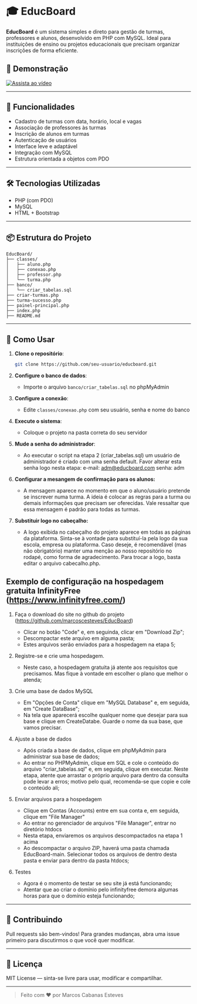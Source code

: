 # 🎓 EducBoard

**EducBoard** é um sistema simples e direto para gestão de turmas, professores e alunos, desenvolvido em PHP com MySQL. Ideal para instituições de ensino ou projetos educacionais que precisam organizar inscrições de forma eficiente.

## 🎥 Demonstração

[![Assista ao vídeo](https://img.youtube.com/vi/IYGEGUccX9E/0.jpg)](https://youtu.be/IYGEGUccX9E)


---

## 🚀 Funcionalidades

- Cadastro de turmas com data, horário, local e vagas
- Associação de professores às turmas
- Inscrição de alunos em turmas
- Autenticação de usuários
- Interface leve e adaptável
- Integração com MySQL
- Estrutura orientada a objetos com PDO

---

## 🛠️ Tecnologias Utilizadas

- PHP (com PDO)
- MySQL
- HTML + Bootstrap

---

## 📦 Estrutura do Projeto

```
EducBoard/
├── classes/
│   ├── aluno.php
│   ├── conexao.php
│   ├── professor.php
│   └── turma.php
├── banco/
│   └── criar_tabelas.sql
├── criar-turmas.php
├── turma-sucesso.php
├── painel-principal.php
├── index.php
├── README.md
```

---

## 🧪 Como Usar

1. **Clone o repositório**:
   ```bash
   git clone https://github.com/seu-usuario/educboard.git
   ```

2. **Configure o banco de dados**:
   - Importe o arquivo `banco/criar_tabelas.sql` no phpMyAdmin

3. **Configure a conexão**:
   - Edite `classes/conexao.php` com seu usuário, senha e nome do banco

4. **Execute o sistema**:
   - Coloque o projeto na pasta correta do seu servidor 

5. **Mude a senha do administrador**:
   - Ao executar o script na etapa 2 (criar_tabelas.sql) um usuário de administrador
     é criado com uma senha default. Favor alterar esta senha logo nesta etapa:
     e-mail: adm@educboard.com
     senha: adm

6. **Configurar a mesangem de confirmação para os alunos:**
   - A mensagem aparece no momento em que o aluno/usuário pretende se inscrever numa turma. A ideia é colocar as regras para a turma ou demais informações que precisam ser oferecidas. Vale ressaltar que essa mensagem é padrão para todas as turmas.

7. **Substituir logo no cabeçalho:**
   - A logo exibida no cabeçalho do projeto aparece em todas as páginas da plataforma. Sinta-se à vontade para substituí-la pela logo da sua escola, empresa ou plataforma.
   Caso deseje, é recomendável (mas não obrigatório) manter uma menção ao nosso repositório no rodapé, como forma de agradecimento.
   Para trocar a logo, basta editar o arquivo cabecalho.php.

## Exemplo de configuração na hospedagem gratuita InfinityFree (https://www.infinityfree.com/)

1. Faça o download do site no github do projeto (https://github.com/marcoscesteves/EducBoard)
   - Clicar no botão "Code" e, em seguinda, clicar em "Download Zip";
   - Descompactar este arquivo em alguma pasta;
   - Estes arquivos serão enviados para a hospedagem na etapa 5;


2. Registre-se e crie uma hospedagem.
   - Neste caso, a hospedagem gratuita já atente aos requisitos que precisamos. Mas fique à vontade em escolher o plano que melhor o atenda;

3. Crie uma base de dados MySQL
   - Em "Opções de Conta" clique em "MySQL Database" e, em seguida, em "Create DataBase";
   - Na tela que aparecerá escolhe qualquer nome que desejar para sua base e clique em CreateDatabe. Guarde o nome da sua base, que vamos precisar.

4. Ajuste a base de dados
   - Após criada a base de dados, clique em phpMyAdmin para administrar sua base de dados;
   - Ao entrar no PHPMyAdmin, clique em SQL e cole o conteúdo do arquivo "criar_tabelas.sql" e, em seguida, clique em executar. Neste etapa, atente que arrastar o próprio arquivo para dentro da consulta pode levar a erros; motivo pelo qual, recomenda-se que copie e cole o conteúdo ali;

5. Enviar arquivos para a hospedagem
   - Clique em Contas (Accounts) entre em sua conta e, em seguida, clique em "File Manager"
   - Ao entrar no gerenciador de arquivos "File Manager", entrar no diretório htdocs
   - Nesta etapa, enviaremos os arquivos descompactados na etapa 1 acima
   - Ao descompactar o arquivo ZIP, haverá uma pasta chamada EducBoard-main. Selecionar todos os arquivos de dentro desta pasta e enviar para dentro da pasta htdocs;

6. Testes
   - Agora é o momento de testar se seu site já está funcionando;
   - Atentar que ao criar o domínio pelo infinityfree demora algumas horas para que o domínio esteja funcionando;
   
   
    

---

## 🤝 Contribuindo

Pull requests são bem-vindos! Para grandes mudanças, abra uma issue primeiro para discutirmos o que você quer modificar.

---

## 📄 Licença

MIT License — sinta-se livre para usar, modificar e compartilhar.

---

> Feito com ❤️ por Marcos Cabanas Esteves
